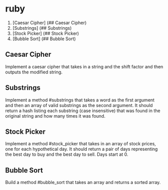 # ruby

1. [Caesar Cipher] (## Caesar Cipher)
2. [Substrings] (## Substrings)
3. [Stock Picker] (## Stock Picker)
4. [Bubble Sort] (## Bubble Sort)

## Caesar Cipher
Implement a caesar cipher that takes in a string and the shift factor and then outputs the modified string.

## Substrings
Implement a method #substrings that takes a word as the first argument and then an array of valid substrings as the second argument. It should return a hash listing each substring (case insensitive) that was found in the original string and how many times it was found.

## Stock Picker
Implement a method #stock_picker that takes in an array of stock prices, one for each hypothetical day. It should return a pair of days representing the best day to buy and the best day to sell. Days start at 0.

## Bubble Sort
Build a method #bubble_sort that takes an array and returns a sorted array.
